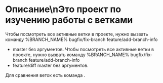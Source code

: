 # Описание\nЭто проект по изучению работы с ветками 
Чтобы посмотреть все активные ветки в проекте, нужно вызвать команду   %BRANCH_NAME%
  bugfix/fix-branch
  feature/add-branch-info
* master без аргументов.
Чтобы посмотреть все активные ветки в проекте, нужно вызвать команду   %BRANCH_NAME%
  bugfix/fix-branch
  feature/add-branch-info
* feature/diff
  master без аргументов. 

Для сравнения веток есть команда . 
